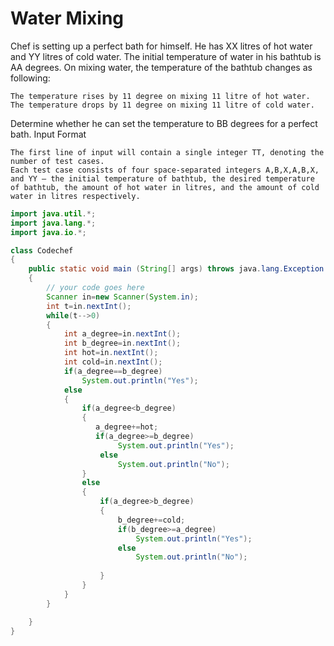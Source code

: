 # Water Mixing

Chef is setting up a perfect bath for himself. He has XX litres of hot water and YY litres of cold water.
The initial temperature of water in his bathtub is AA degrees. On mixing water, the temperature of the bathtub changes as following:

    The temperature rises by 11 degree on mixing 11 litre of hot water.
    The temperature drops by 11 degree on mixing 11 litre of cold water.

Determine whether he can set the temperature to BB degrees for a perfect bath.
Input Format

    The first line of input will contain a single integer TT, denoting the number of test cases.
    Each test case consists of four space-separated integers A,B,X,A,B,X, and YY — the initial temperature of bathtub, the desired temperature of bathtub, the amount of hot water in litres, and the amount of cold water in litres respectively.

```java
import java.util.*;
import java.lang.*;
import java.io.*;

class Codechef
{
	public static void main (String[] args) throws java.lang.Exception
	{
		// your code goes here
		Scanner in=new Scanner(System.in);
		int t=in.nextInt();
		while(t-->0)
		{
		    int a_degree=in.nextInt();
		    int b_degree=in.nextInt();
		    int hot=in.nextInt();
		    int cold=in.nextInt();
		    if(a_degree==b_degree)
		        System.out.println("Yes");
		    else
		    {
		        if(a_degree<b_degree)
		        {
		           a_degree+=hot;
		           if(a_degree>=b_degree)
		                System.out.println("Yes");
		            else
		                System.out.println("No");
		        }
		        else
		        {
		            if(a_degree>b_degree)
		            {
		                b_degree+=cold;
		                if(b_degree>=a_degree)
		                    System.out.println("Yes");
		                else
		                    System.out.println("No");
		                
		            }
		        }
		    }
		}

	}
}
```
